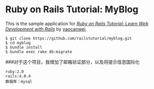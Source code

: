 # Ruby on Rails Tutorial: MyBlog 

This is the sample application for
[*Ruby on Rails Tutorial: Learn Web Development with Rails*](http://railstutorial.org/)
by [yaocanwei](yaocanwei.github.io).

    $ git clone https://github.com/railstutorial/myblog.git
    $ cd myblog 
    $ bundle install
    $ bundle exec rake db:migrate
###对于这个项目，我增加了邮箱验证部分，以及将提示信息国际化

```
ruby:2.0
rails:4.0.4
数据库：mysql
```
